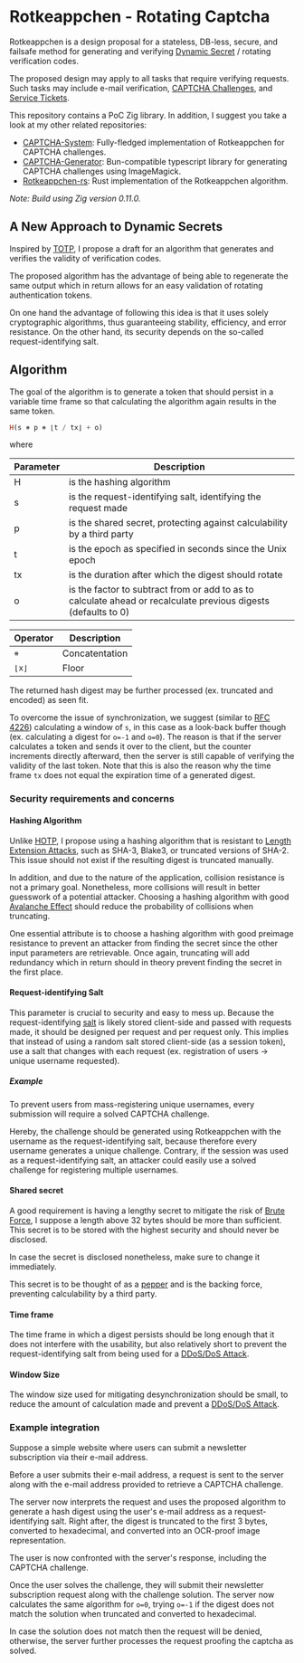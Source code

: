 # Rotkeappchen - Rotating Captcha

Rotkeappchen is a design proposal for a stateless, DB-less, secure, and failsafe
method for generating and verifying [Dynamic Secret](https://en.wikipedia.org/wiki/Dynamic_secrets)
/ rotating verification codes.

The proposed design may apply to all tasks that require verifying requests.
Such tasks may include e-mail verification, [CAPTCHA Challenges](https://en.wikipedia.org/wiki/CAPTCHA),
and [Service Tickets](https://en.wikipedia.org/wiki/Ticket_Granting_Ticket).

This repository contains a PoC Zig library.
In addition, I suggest you take a look at my other related repositories:

- [CAPTCHA-System](https://github.com/DISTREAT/captcha-system):
  Fully-fledged implementation of Rotkeappchen for CAPTCHA challenges.
- [CAPTCHA-Generator](https://github.com/DISTREAT/captcha-generator):
  Bun-compatible typescript library for generating CAPTCHA challenges using ImageMagick.
- [Rotkeappchen-rs](https://github.com/DISTREAT/rotkeappchen-rs):
  Rust implementation of the Rotkeappchen algorithm.

_Note: Build using Zig version 0.11.0._

## A New Approach to Dynamic Secrets

Inspired by [TOTP](https://en.wikipedia.org/wiki/Time-based_one-time_password),
I propose a draft for an algorithm that generates and verifies
the validity of verification codes.

The proposed algorithm has the advantage of being able to regenerate the same output which
in return allows for an easy validation of rotating authentication tokens.

On one hand the advantage of following this idea is that it uses solely cryptographic
algorithms, thus guaranteeing stability, efficiency, and error resistance.
On the other hand, its security depends on the so-called request-identifying salt.

## Algorithm

The goal of the algorithm is to generate a token that should persist in a variable time frame so that
calculating the algorithm again results in the same token.

```haskell
H(s ⧺ p ⧺ ⌊t / tx⌋ + o)
```

where

| Parameter | Description                                                                                                    |
| --------- | -------------------------------------------------------------------------------------------------------------- |
| H         | is the hashing algorithm                                                                                       |
| s         | is the request-identifying salt, identifying the request made                                                  |
| p         | is the shared secret, protecting against calculability by a third party                                        |
| t         | is the epoch as specified in seconds since the Unix epoch                                                      |
| tx        | is the duration after which the digest should rotate                                                           |
| o         | is the factor to subtract from or add to as to calculate ahead or recalculate previous digests (defaults to 0) |

| Operator | Description    |
| -------- | -------------- |
| `⧺`      | Concatentation |
| `⌊x⌋`    | Floor          |

The returned hash digest may be further processed (ex. truncated and encoded) as seen fit.

To overcome the issue of synchronization, we suggest (similar to [RFC 4226](https://datatracker.ietf.org/doc/html/rfc4226))
calculating a window of `s`, in this case as a look-back buffer though (ex. calculating a digest for `o=-1` and `o=0`).
The reason is that if the server calculates a token and sends it over to the client, but the counter increments directly afterward,
then the server is still capable of verifying the validity of the last token. Note that this is also the reason why
the time frame `tx` does not equal the expiration time of a generated digest.

### Security requirements and concerns

#### Hashing Algorithm

Unlike [HOTP](https://en.wikipedia.org/wiki/HMAC-based_one-time_password), I propose using a
hashing algorithm that is resistant to [Length Extension Attacks](https://en.wikipedia.org/wiki/Length_extension_attack),
such as SHA-3, Blake3, or truncated versions of SHA-2. This issue should not exist if the resulting digest
is truncated manually.

In addition, and due to the nature of the application, collision resistance
is not a primary goal. Nonetheless, more collisions will result in better guesswork of a potential
attacker. Choosing a hashing algorithm with good [Avalanche Effect](https://en.wikipedia.org/wiki/Avalanche_effect)
should reduce the probability of collisions when truncating.

One essential attribute is to choose a hashing algorithm with good preimage resistance to prevent
an attacker from finding the secret since the other input parameters are retrievable. Once again,
truncating will add redundancy which in return should in theory prevent finding the secret in the first place.

#### Request-identifying Salt

This parameter is crucial to security and easy to mess up. Because the request-identifying
[salt](<https://en.wikipedia.org/wiki/Salt_(cryptography)>) is likely stored client-side
and passed with requests made, it should be designed per request and per request only.
This implies that instead of using a random salt stored client-side (as a session token),
use a salt that changes with each request (ex. registration of users -> unique username requested).

##### Example

To prevent users from mass-registering unique usernames, every submission will require a solved CAPTCHA challenge.

Hereby, the challenge should be generated using Rotkeappchen with the username as the request-identifying salt, because
therefore every username generates a unique challenge. Contrary, if the session was used as a request-identifying
salt, an attacker could easily use a solved challenge for registering multiple usernames.

#### Shared secret

A good requirement is having a lengthy secret to mitigate the risk of [Brute Force](https://en.wikipedia.org/wiki/Brute-force_search),
I suppose a length above 32 bytes should be more than sufficient. This secret is to be stored with the highest
security and should never be disclosed.

In case the secret is disclosed nonetheless, make sure to change it immediately.

This secret is to be thought of as a [pepper](<https://en.wikipedia.org/wiki/Pepper_(cryptography)>) and is the backing force, preventing calculability by a third party.

#### Time frame

The time frame in which a digest persists should be long enough that it does not interfere with the usability, but also
relatively short to prevent the request-identifying salt from being used for a [DDoS/DoS Attack](https://en.wikipedia.org/wiki/Denial-of-service_attack).

#### Window Size

The window size used for mitigating desynchronization should be small, to reduce the amount of calculation made and prevent
a [DDoS/DoS Attack](https://en.wikipedia.org/wiki/Denial-of-service_attack).

### Example integration

Suppose a simple website where users can submit a newsletter subscription via their e-mail address.

Before a user submits their e-mail address, a request is sent to the server along with the e-mail
address provided to retrieve a CAPTCHA challenge.

The server now interprets the request and uses the proposed algorithm to generate a hash digest using
the user's e-mail address as a request-identifying salt. Right after, the digest is truncated to the
first 3 bytes, converted to hexadecimal, and converted into an OCR-proof image representation.

The user is now confronted with the server's response, including the CAPTCHA challenge.

Once the user solves the challenge, they will submit their newsletter subscription request along with the challenge solution.
The server now calculates the same algorithm for `o=0`, trying `o=-1` if the digest does not match the solution when
truncated and converted to hexadecimal.

In case the solution does not match then the request will be denied, otherwise, the server further processes the
request proofing the captcha as solved.
